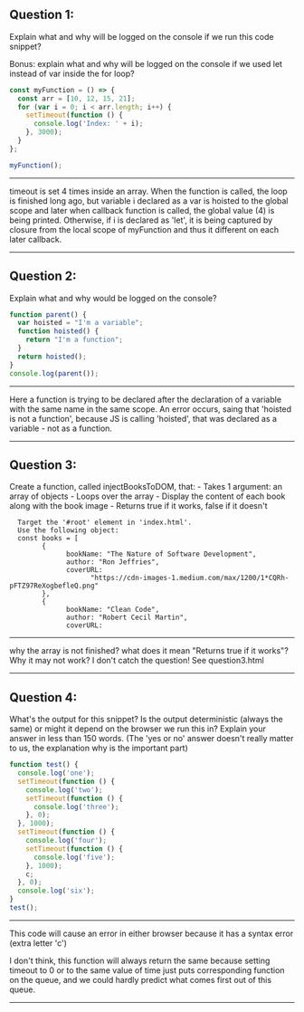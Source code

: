 ## Question 1:

Explain what and why will be logged on the console if we run this code snippet?

Bonus: explain what and why will be logged on the console if we used let instead of var inside the for loop?

```js
const myFunction = () => {
  const arr = [10, 12, 15, 21];
  for (var i = 0; i < arr.length; i++) {
    setTimeout(function () {
      console.log('Index: ' + i);
    }, 3000);
  }
};

myFunction();
```

---

timeout is set 4 times inside an array. When the function is called,
the loop is finished long ago, but variable i declared as a var is hoisted
to the global scope and later when callback function is called, the global
value (4) is being printed. Otherwise, if i is declared as 'let', it is
being captured by closure from the local scope of myFunction and thus it
different on each later callback.

---

## Question 2:

Explain what and why would be logged on the console?

```js
function parent() {
  var hoisted = "I'm a variable";
  function hoisted() {
    return "I'm a function";
  }
  return hoisted();
}
console.log(parent());
```

---

Here a function is trying to be declared after the declaration of a variable with the same name in the same
scope. An error occurs, saing that 'hoisted is not a function', because JS is calling 'hoisted', that
was declared as a variable - not as a function.

---

## Question 3:

Create a function, called injectBooksToDOM, that: - Takes 1 argument: an array of objects - Loops over the array - Display the content of each book along with the book image - Returns true if it works, false if it doesn't

      Target the '#root' element in 'index.html'.
      Use the following object:
      const books = [
            {
                  bookName: "The Nature of Software Development",
                  author: "Ron Jeffries",
                  coverURL:
                        "https://cdn-images-1.medium.com/max/1200/1*CQRh-pFTZ97ReXogbefleQ.png"
            },
            {
                  bookName: "Clean Code",
                  author: "Robert Cecil Martin",
                  coverURL:

---

why the array is not finished? what does it mean "Returns true if it works"?
Why it may not work? I don't catch the question!
See question3.html

---

## Question 4:

What's the output for this snippet? Is the output deterministic (always the same) or might it depend on the browser
we run this in?
Explain your answer in less than 150 words. (The 'yes or no' answer doesn't really matter to us,
the explanation why is the important part)

```js
function test() {
  console.log('one');
  setTimeout(function () {
    console.log('two');
    setTimeout(function () {
      console.log('three');
    }, 0);
  }, 1000);
  setTimeout(function () {
    console.log('four');
    setTimeout(function () {
      console.log('five');
    }, 1000);
    c;
  }, 0);
  console.log('six');
}
test();
```

---

This code will cause an error in either browser because it has a syntax error
(extra letter 'c')

I don't think, this function will always return the same because setting timeout
to 0 or to the same value of time just puts corresponding function on the queue,
and we could hardly predict what comes first out of this queue.

---
